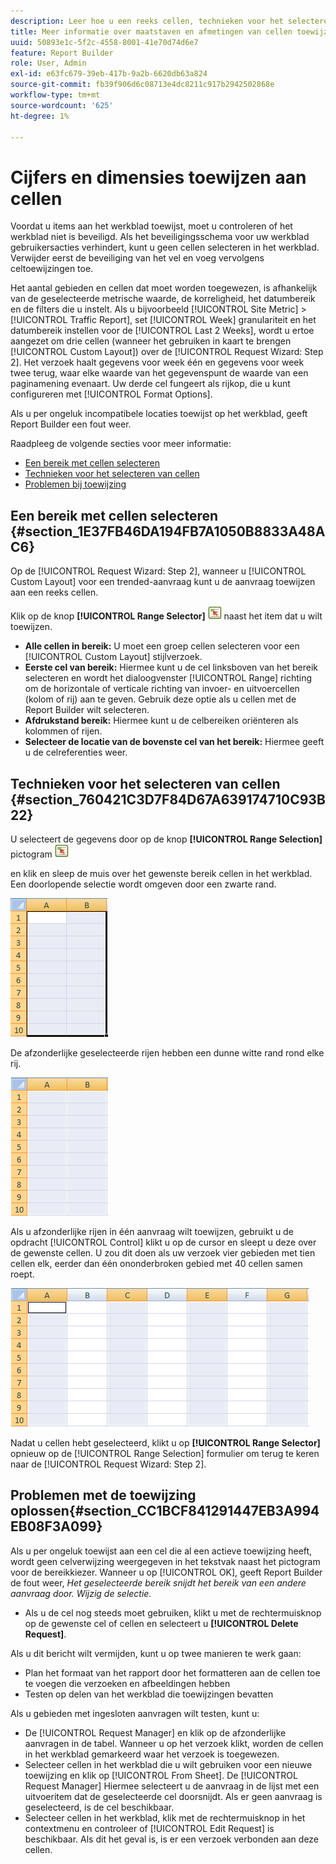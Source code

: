 ```yaml
---
description: Leer hoe u een reeks cellen, technieken voor het selecteren van cellen en problemen met de toewijzing van probleemoplossingen kunt selecteren.
title: Meer informatie over maatstaven en afmetingen van cellen toewijzen
uuid: 50893e1c-5f2c-4558-8001-41e70d74d6e7
feature: Report Builder
role: User, Admin
exl-id: e63fc679-39eb-417b-9a2b-6620db63a824
source-git-commit: fb39f906d6c08713e4dc8211c917b2942502868e
workflow-type: tm+mt
source-wordcount: '625'
ht-degree: 1%

---
```


# Cijfers en dimensies toewijzen aan cellen

Voordat u items aan het werkblad toewijst, moet u controleren of het werkblad niet is beveiligd. Als het beveiligingsschema voor uw werkblad gebruikersacties verhindert, kunt u geen cellen selecteren in het werkblad. Verwijder eerst de beveiliging van het vel en voeg vervolgens celtoewijzingen toe.

Het aantal gebieden en cellen dat moet worden toegewezen, is afhankelijk van de geselecteerde metrische waarde, de korreligheid, het datumbereik en de filters die u instelt. Als u bijvoorbeeld [!UICONTROL Site Metric] > [!UICONTROL Traffic Report], set [!UICONTROL Week] granulariteit en het datumbereik instellen voor de [!UICONTROL Last 2 Weeks], wordt u ertoe aangezet om drie cellen (wanneer het gebruiken in kaart te brengen [!UICONTROL Custom Layout]) over de [!UICONTROL Request Wizard: Step 2]. Het verzoek haalt gegevens voor week één en gegevens voor week twee terug, waar elke waarde van het gegevenspunt de waarde van een paginamening evenaart. Uw derde cel fungeert als rijkop, die u kunt configureren met [!UICONTROL Format Options].

Als u per ongeluk incompatibele locaties toewijst op het werkblad, geeft Report Builder een fout weer.

Raadpleeg de volgende secties voor meer informatie:

* [Een bereik met cellen selecteren](/help/analyze/report-builder/layout/map-metrics-and-dimensions-to-cells.md#section_1E37FB46DA194FB7A1050B8833A48AC6)
* [Technieken voor het selecteren van cellen](/help/analyze/report-builder/layout/map-metrics-and-dimensions-to-cells.md#section_760421C3D7F84D67A639174710C93B22)
* [Problemen bij toewijzing](/help/analyze/report-builder/layout/map-metrics-and-dimensions-to-cells.md#section_CC1BCF841291447EB3A994EB08F3A099)

## Een bereik met cellen selecteren {#section_1E37FB46DA194FB7A1050B8833A48AC6}

Op de [!UICONTROL Request Wizard: Step 2], wanneer u [!UICONTROL Custom Layout] voor een trended-aanvraag kunt u de aanvraag toewijzen aan een reeks cellen.

Klik op de knop **[!UICONTROL Range Selector]** ![select_cell_icon.png](assets/select_cell_icon.png) naast het item dat u wilt toewijzen.

* **Alle cellen in bereik:** U moet een groep cellen selecteren voor een [!UICONTROL Custom Layout] stijlverzoek.
* **Eerste cel van bereik:** Hiermee kunt u de cel linksboven van het bereik selecteren en wordt het dialoogvenster [!UICONTROL Range] richting om de horizontale of verticale richting van invoer- en uitvoercellen (kolom of rij) aan te geven. Gebruik deze optie als u cellen met de Report Builder wilt selecteren.
* **Afdrukstand bereik:** Hiermee kunt u de celbereiken oriënteren als kolommen of rijen.
* **Selecteer de locatie van de bovenste cel van het bereik:** Hiermee geeft u de celreferenties weer.

## Technieken voor het selecteren van cellen {#section_760421C3D7F84D67A639174710C93B22}

U selecteert de gegevens door op de knop **[!UICONTROL Range Selection]** pictogram  ![select_cell_icon.png](assets/select_cell_icon.png)

en klik en sleep de muis over het gewenste bereik cellen in het werkblad. Een doorlopende selectie wordt omgeven door een zwarte rand.

![](assets/twenty_cells.gif)

De afzonderlijke geselecteerde rijen hebben een dunne witte rand rond elke rij.

![](assets/twoXten_cells_highlighted.gif)

Als u afzonderlijke rijen in één aanvraag wilt toewijzen, gebruikt u de opdracht [!UICONTROL Control] klikt u op de cursor en sleept u deze over de gewenste cellen. U zou dit doen als uw verzoek vier gebieden met tien cellen elk, eerder dan één ononderbroken gebied met 40 cellen samen roept.

![](assets/map4.png)

Nadat u cellen hebt geselecteerd, klikt u op **[!UICONTROL Range Selector]** opnieuw op de [!UICONTROL Range Selection] formulier om terug te keren naar de [!UICONTROL Request Wizard: Step 2].

## Problemen met de toewijzing oplossen{#section_CC1BCF841291447EB3A994EB08F3A099}

Als u per ongeluk toewijst aan een cel die al een actieve toewijzing heeft, wordt geen celverwijzing weergegeven in het tekstvak naast het pictogram voor de bereikkiezer. Wanneer u op [!UICONTROL OK], geeft Report Builder de fout weer, *Het geselecteerde bereik snijdt het bereik van een andere aanvraag door. Wijzig de selectie.*

* Als u de cel nog steeds moet gebruiken, klikt u met de rechtermuisknop op de gewenste cel of cellen en selecteert u **[!UICONTROL Delete Request]**.

Als u dit bericht wilt vermijden, kunt u op twee manieren te werk gaan:

* Plan het formaat van het rapport door het formatteren aan de cellen toe te voegen die verzoeken en afbeeldingen hebben
* Testen op delen van het werkblad die toewijzingen bevatten

Als u gebieden met ingesloten aanvragen wilt testen, kunt u:

* De [!UICONTROL Request Manager] en klik op de afzonderlijke aanvragen in de tabel. Wanneer u op het verzoek klikt, worden de cellen in het werkblad gemarkeerd waar het verzoek is toegewezen.
* Selecteer cellen in het werkblad die u wilt gebruiken voor een nieuwe toewijzing en klik op [!UICONTROL From Sheet]. De [!UICONTROL Request Manager] Hiermee selecteert u de aanvraag in de lijst met een uitvoeritem dat de geselecteerde cel doorsnijdt. Als er geen aanvraag is geselecteerd, is de cel beschikbaar.
* Selecteer cellen in het werkblad, klik met de rechtermuisknop in het contextmenu en controleer of [!UICONTROL Edit Request] is beschikbaar. Als dit het geval is, is er een verzoek verbonden aan deze cellen.
